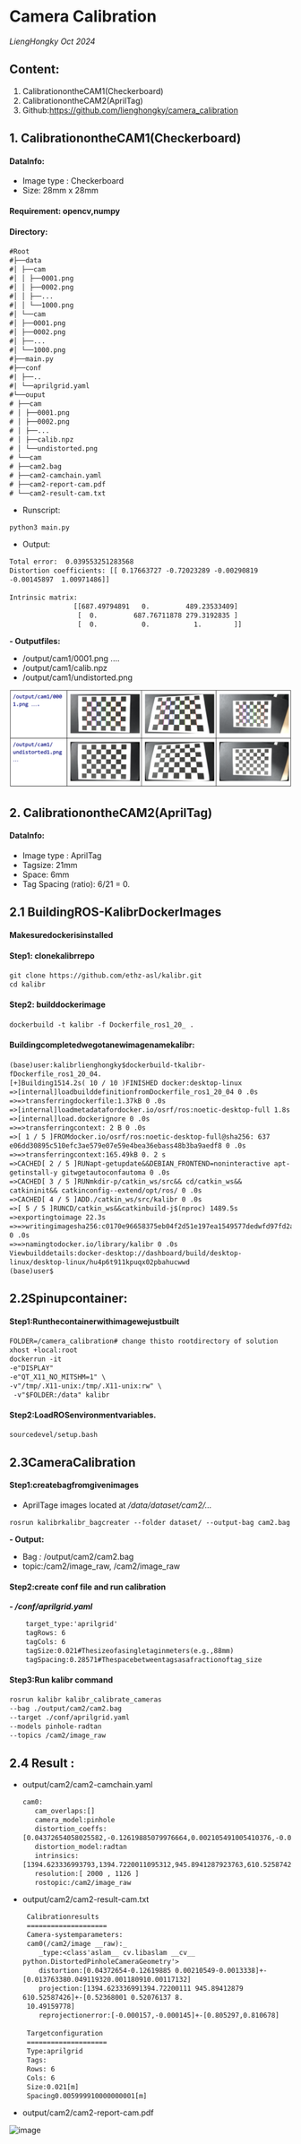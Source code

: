 # Camera Calibration

*LiengHongky Oct 2024*

## Content:

1. CalibrationontheCAM1(Checkerboard)
2. CalibrationontheCAM2(AprilTag)
3. Github:https://github.com/lienghongky/camera_calibration

## 1. CalibrationontheCAM1(Checkerboard)

#### DataInfo:

- Image type : Checkerboard
- Size: 28mm x 28mm

#### Requirement: opencv,numpy

#### Directory:

```
#Root
#├──data
#│ ├──cam
#│ │ ├──0001.png
#│ │ ├──0002.png
#│ │ ├──...
#│ │ └──1000.png
#│ └──cam
#│ ├──0001.png
#│ ├──0002.png
#│ ├──...
#│ └──1000.png
#├──main.py
#├──conf
#| ├──..
#| └──aprilgrid.yaml
#└──ouput
# ├──cam
# │ ├──0001.png
# │ ├──0002.png
# │ ├──...
# │ ├──calib.npz
# │ └──undistorted.png
# └──cam
# ├──cam2.bag
# ├──cam2-camchain.yaml
# ├──cam2-report-cam.pdf
# └──cam2-result-cam.txt
```
- Runscript:
``` #bash
python3 main.py
```
- Output:
```
Total error:  0.039553251283568
Distortion coefficients: [[ 0.17663727 -0.72023289 -0.00290819 -0.00145897  1.00971486]]

Intrinsic matrix:  
		        [[687.49794891   0.         489.23533409]
		         [  0.         687.76711878 279.3192835 ]
		         [  0.           0.           1.        ]]
```

**- Outputfiles:**
- /output/cam1/0001.png ....
- /output/cam1/calib.npz
- /output/cam1/undistorted.png

![image](assets/output_cam1.png)



## 2. CalibrationontheCAM2(AprilTag)

#### DataInfo:

- Image type : AprilTag
- Tagsize: 21mm
- Space: 6mm
- Tag Spacing (ratio): 6/21 = 0.

## 2.1 BuildingROS-KalibrDockerImages

#### Makesuredockerisinstalled

#### Step1: clonekalibrrepo
```
git clone https://github.com/ethz-asl/kalibr.git
cd kalibr
```
#### Step2: builddockerimage

```dockerbuild -t kalibr -f Dockerfile_ros1_20_ . ```

#### Buildingcompletedwegotanewimagenamekalibr:

```
(base)user:kalibrlienghongky$dockerbuild-tkalibr-fDockerfile_ros1_20_04.
[+]Building1514.2s( 10 / 10 )FINISHED docker:desktop-linux
=>[internal]loadbuilddefinitionfromDockerfile_ros1_20_04 0 .0s
=>=>transferringdockerfile:1.37kB 0 .0s
=>[internal]loadmetadatafordocker.io/osrf/ros:noetic-desktop-full 1.8s
=>[internal]load.dockerignore 0 .0s
=>=>transferringcontext: 2 B 0 .0s
=>[ 1 / 5 ]FROMdocker.io/osrf/ros:noetic-desktop-full@sha256: 637 e06dd30895c510efc3ae579e07e59e4bea36ebass48b3ba9aedf8 0 .0s
=>=>transferringcontext:165.49kB 0. 2 s
=>CACHED[ 2 / 5 ]RUNapt-getupdate&&DEBIAN_FRONTEND=noninteractive apt-getinstall-y gitwgetautoconfautoma 0 .0s
=>CACHED[ 3 / 5 ]RUNmkdir-p/catkin_ws/src&& cd/catkin_ws&& catkininit&& catkinconfig--extend/opt/ros/ 0 .0s
=>CACHED[ 4 / 5 ]ADD./catkin_ws/src/kalibr 0 .0s
=>[ 5 / 5 ]RUNCD/catkin_ws&&catkinbuild-j$(nproc) 1489.5s
=>exportingtoimage 22.3s
=>=>writingimagesha256:c0170e96658375eb04f2d51e197ea1549577dedwfd97fd2ada16f3d4b4efaf5697 0 .0s
=>=>namingtodocker.io/library/kalibr 0 .0s
Viewbuilddetails:docker-desktop://dashboard/build/desktop-linux/desktop-linux/hu4p6t911kpuqx02pbahucwwd
(base)user$
```
## 2.2Spinupcontainer:

#### Step1:Runthecontainerwithimagewejustbuilt

```
FOLDER=/camera_calibration# change thisto rootdirectory of solution
xhost +local:root
dockerrun -it
-e"DISPLAY"
-e"QT_X11_NO_MITSHM=1" \
-v"/tmp/.X11-unix:/tmp/.X11-unix:rw" \
 -v"$FOLDER:/data" kalibr
```

#### Step2:LoadROSenvironmentvariables.

``` 
sourcedevel/setup.bash 
```

## 2.3CameraCalibration

#### Step1:createbagfromgivenimages

- AprilTage images located at _/data/dataset/cam2/..._

```
rosrun kalibrkalibr_bagcreater --folder dataset/ --output-bag cam2.bag
```

**- Output:**
- Bag _:_ /output/cam2/cam2.bag
- topic:/cam2/image_raw, /cam2/image_raw


#### Step2:create conf file and run calibration

**_- /conf/aprilgrid.yaml_**
```#yaml
    target_type:'aprilgrid'
    tagRows: 6
    tagCols: 6
    tagSize:0.021#Thesizeofasingletaginmeters(e.g.,88mm)
    tagSpacing:0.28571#Thespacebetweentagsasafractionoftag_size
```
#### Step3:Run kalibr command
```
rosrun kalibr kalibr_calibrate_cameras
--bag ./output/cam2/cam2.bag
--target ./conf/aprilgrid.yaml
--models pinhole-radtan
--topics /cam2/image_raw

```
## 2.4 Result :

- output/cam2/cam2-camchain.yaml
    ```
    cam0:
       cam_overlaps:[]
       camera_model:pinhole
       distortion_coeffs:[0.04372654058025582,-0.12619885079976664,0.002105491005410376,-0.001333801300331733]
       distortion_model:radtan
       intrinsics:[1394.623336993793,1394.7220011095312,945.8941287923763,610.525874263081]
       resolution:[ 2000 , 1126 ]
       rostopic:/cam2/image_raw
    ```
- output/cam2/cam2-result-cam.txt
   ```
    Calibrationresults
    ====================
    Camera-systemparameters:
    cam0(/cam2/image __raw):_
       _type:<class'aslam__ cv.libaslam __cv__ python.DistortedPinholeCameraGeometry'>
       distortion:[0.04372654-0.12619885 0.00210549-0.0013338]+-[0.013763380.049119320.001180910.00117132]
       projection:[1394.623336991394.72200111 945.89412879 610.52587426]+-[0.52368001 0.52076137 8.
    10.49159778]
       reprojectionerror:[-0.000157,-0.000145]+-[0.805297,0.810678]

    Targetconfiguration
    ====================
    Type:aprilgrid
    Tags:
    Rows: 6
    Cols: 6
    Size:0.021[m]
    Spacing0.005999910000000001[m]
    ``` 

- output/cam2/cam2-report-cam.pdf


![image](assets/output_cam2.png)